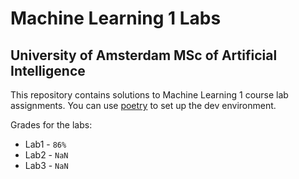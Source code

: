 # Machine Learning 1 Labs
## University of Amsterdam MSc of Artificial Intelligence 

This repository contains solutions to Machine Learning 1 course lab assignments. You can use [poetry](https://python-poetry.org/) to set up the dev environment.

Grades for the labs:
* Lab1 - `86%`
* Lab2 - `NaN`
* Lab3 - `NaN`
